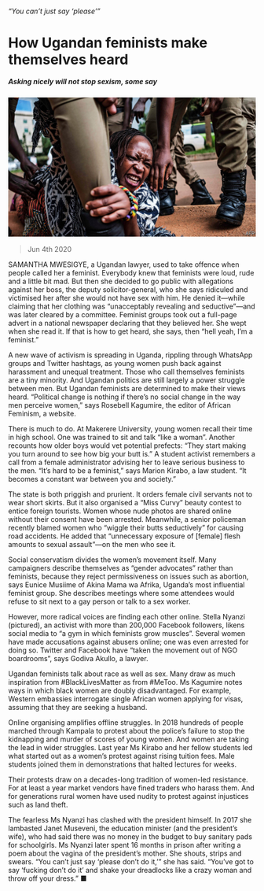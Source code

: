 ###### “You can’t just say ‘please’”

# How Ugandan feminists make themselves heard 

##### Asking nicely will not stop sexism, some say 

![image](images/20200606_MAP004_0.jpg) 

> Jun 4th 2020 

SAMANTHA MWESIGYE, a Ugandan lawyer, used to take offence when people called her a feminist. Everybody knew that feminists were loud, rude and a little bit mad. But then she decided to go public with allegations against her boss, the deputy solicitor-general, who she says ridiculed and victimised her after she would not have sex with him. He denied it—while claiming that her clothing was “unacceptably revealing and seductive”—and was later cleared by a committee. Feminist groups took out a full-page advert in a national newspaper declaring that they believed her. She wept when she read it. If that is how to get heard, she says, then “hell yeah, I’m a feminist.”

A new wave of activism is spreading in Uganda, rippling through WhatsApp groups and Twitter hashtags, as young women push back against harassment and unequal treatment. Those who call themselves feminists are a tiny minority. And Ugandan politics are still largely a power struggle between men. But Ugandan feminists are determined to make their views heard. “Political change is nothing if there’s no social change in the way men perceive women,” says Rosebell Kagumire, the editor of African Feminism, a website.


There is much to do. At Makerere University, young women recall their time in high school. One was trained to sit and talk “like a woman”. Another recounts how older boys would vet potential prefects: “They start making you turn around to see how big your butt is.” A student activist remembers a call from a female administrator advising her to leave serious business to the men. “It’s hard to be a feminist,” says Marion Kirabo, a law student. “It becomes a constant war between you and society.”

The state is both priggish and prurient. It orders female civil servants not to wear short skirts. But it also organised a “Miss Curvy” beauty contest to entice foreign tourists. Women whose nude photos are shared online without their consent have been arrested. Meanwhile, a senior policeman recently blamed women who “wiggle their butts seductively” for causing road accidents. He added that “unnecessary exposure of [female] flesh amounts to sexual assault”—on the men who see it.

Social conservatism divides the women’s movement itself. Many campaigners describe themselves as “gender advocates” rather than feminists, because they reject permissiveness on issues such as abortion, says Eunice Musiime of Akina Mama wa Afrika, Uganda’s most influential feminist group. She describes meetings where some attendees would refuse to sit next to a gay person or talk to a sex worker.

However, more radical voices are finding each other online. Stella Nyanzi (pictured), an activist with more than 200,000 Facebook followers, likens social media to “a gym in which feminists grow muscles”. Several women have made accusations against abusers online; one was even arrested for doing so. Twitter and Facebook have “taken the movement out of NGO boardrooms”, says Godiva Akullo, a lawyer.

Ugandan feminists talk about race as well as sex. Many draw as much inspiration from #BlackLivesMatter as from #MeToo. Ms Kagumire notes ways in which black women are doubly disadvantaged. For example, Western embassies interrogate single African women applying for visas, assuming that they are seeking a husband.

Online organising amplifies offline struggles. In 2018 hundreds of people marched through Kampala to protest about the police’s failure to stop the kidnapping and murder of scores of young women. And women are taking the lead in wider struggles. Last year Ms Kirabo and her fellow students led what started out as a women’s protest against rising tuition fees. Male students joined them in demonstrations that halted lectures for weeks.

Their protests draw on a decades-long tradition of women-led resistance. For at least a year market vendors have fined traders who harass them. And for generations rural women have used nudity to protest against injustices such as land theft.

The fearless Ms Nyanzi has clashed with the president himself. In 2017 she lambasted Janet Museveni, the education minister (and the president’s wife), who had said there was no money in the budget to buy sanitary pads for schoolgirls. Ms Nyanzi later spent 16 months in prison after writing a poem about the vagina of the president’s mother. She shouts, strips and swears. “You can’t just say ‘please don’t do it,’” she has said. “You’ve got to say ‘fucking don’t do it’ and shake your dreadlocks like a crazy woman and throw off your dress.” ■


